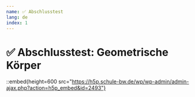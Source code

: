 ```yaml
---
name: ✅ Abschlusstest
lang: de
index: 1
---
```


# ✅ Abschlusstest: Geometrische Körper 

::embed{height=600 src="https://h5p.schule-bw.de/wp/wp-admin/admin-ajax.php?action=h5p_embed&id=2493"}
